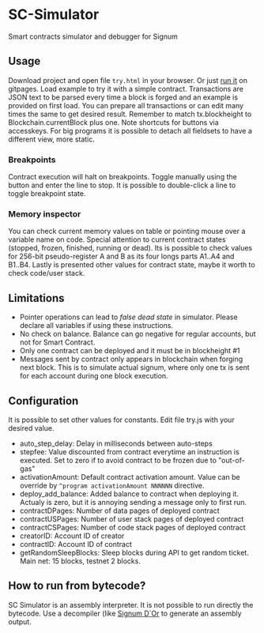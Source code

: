# SC-Simulator
Smart contracts simulator and debugger for Signum

## Usage
Download project and open file `try.html` in your browser. Or just [run it](https://deleterium.github.io/SC-Simulator/try.html) on gitpages. Load example to try it with a simple contract. Transactions are JSON text to be parsed every time a block is forged and an example is provided on first load. You can prepare all transactions or can edit many times the same to get desired result. Remember to match tx.blockheight to Blockchain.currentBlock plus one. Note shortcuts for buttons via accesskeys. For big programs it is possible to detach all fieldsets to have a different view, more static.
### Breakpoints
Contract execution will halt on breakpoints. Toggle manually using the button and enter the line to stop. It is possible to double-click a line to toggle breakpoint state.
### Memory inspector
You can check current memory values on table or pointing mouse over a variable name on code. Special attention to current contract states (stopped, frozen, finished, running or dead). Its is possible to check values for 256-bit pseudo-register A and B as its four longs parts A1..A4 and B1..B4. Lastly is presented other values for contract state, maybe it worth to check code/user stack.

## Limitations
* Pointer operations can lead to *false dead state* in simulator. Please declare all variables if using these instructions.
* No check on balance. Balance can go negative for regular accounts, but not for Smart Contract.
* Only one contract can be deployed and it must be in blockheight #1
* Messages sent by contract only appears in blockchain when forging next block. This is to simulate actual signum, where only one tx is sent for each account during one block execution.

## Configuration
It is possible to set other values for constants. Edit file try.js with your desired value.
* auto_step_delay: Delay in milliseconds between auto-steps
* stepfee: Value discounted from contract everytime an instruction is executed. Set to zero if to avoid contract to be frozen due to "out-of-gas"
* activationAmount: Default contract activation amount. Value can be override by `^program activationAmount NNNNNN` directive.
* deploy_add_balance: Added balance to contract when deploying it. Actualy is zero, but it is annoying sending a message only to first run.
* contractDPages: Number of data pages of deployed contract
* contractUSPages: Number of user stack pages of deployed contract
* contractCSPages: Number of code stack pages of deployed contract
* creatorID: Account ID of creator
* contractID: Account ID of contract
* getRandomSleepBlocks: Sleep blocks during API to get random ticket. Main net: 15 blocks, testnet 2 blocks.

## How to run from bytecode?
SC Simulator is an assembly interpreter. It is not possible to run directly the bytecode. Use a decompiler (like  [Signum D`Or](https://github.com/deleterium/Signum-D-Or) to generate an assembly output.
